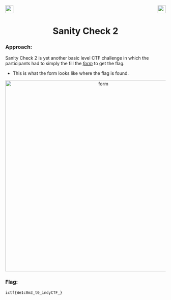 <div>
   <a href="https://indy.ctf.eng.run/challenge/3"><img src="https://img.shields.io/badge/Sanity%20Check%20--%202-Click%20to%20Solve-green[700]" height="25"></a>
  <img src="https://img.shields.io/badge/Points%3A-50-red" align="right" height="25">
</div>

<div align="center">
    <h1>Sanity Check 2</h1>
</div>

### Approach:

Sanity Check 2 is yet another basic level CTF challenge in which the participants had to simply the fill the <a href="https://forms.gle/v96EUicARimb1ZxaA"><em>form</em></a> to get the flag.

- This is what the form  looks like where the flag is found.

<div align="center">
<img width="600" alt="form" src="https://user-images.githubusercontent.com/91147942/175549576-e7db22b1-1d83-427a-927d-38a176945fdc.png">

</div> 

### Flag: 

```ictf{We1c0m3_t0_indyCTF_}```